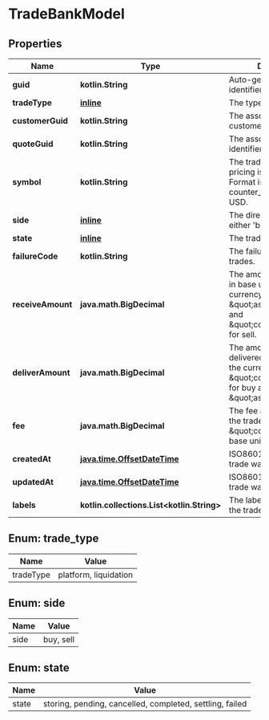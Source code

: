 
# TradeBankModel

## Properties
Name | Type | Description | Notes
------------ | ------------- | ------------- | -------------
**guid** | **kotlin.String** | Auto-generated unique identifier for the trade. |  [optional]
**tradeType** | [**inline**](#TradeType) | The type of trade. |  [optional]
**customerGuid** | **kotlin.String** | The associated customer&#39;s identifier. |  [optional]
**quoteGuid** | **kotlin.String** | The associated quote&#39;s identifier. |  [optional]
**symbol** | **kotlin.String** | The trade symbol the pricing is related to. Format is asset-counter_asset, e.g., BTC-USD. |  [optional]
**side** | [**inline**](#Side) | The direction of the quote: either &#39;buy&#39; or &#39;sell&#39;. |  [optional]
**state** | [**inline**](#State) | The trade&#39;s state |  [optional]
**failureCode** | **kotlin.String** | The failure code for failed trades. |  [optional]
**receiveAmount** | **java.math.BigDecimal** | The amount to be received in base units of the currency: currency is \&quot;asset\&quot; for buy and \&quot;counter_asset\&quot; for sell. |  [optional]
**deliverAmount** | **java.math.BigDecimal** | The amount to be delivered in base units of the currency: currency is \&quot;counter_asset\&quot; for buy and \&quot;asset\&quot; for sell. |  [optional]
**fee** | **java.math.BigDecimal** | The fee associated with the trade. Denominated in \&quot;counter_asset\&quot; base units |  [optional]
**createdAt** | [**java.time.OffsetDateTime**](java.time.OffsetDateTime.md) | ISO8601 datetime the trade was created at. |  [optional]
**updatedAt** | [**java.time.OffsetDateTime**](java.time.OffsetDateTime.md) | ISO8601 datetime the trade was last updated at. |  [optional]
**labels** | **kotlin.collections.List&lt;kotlin.String&gt;** | The labels associated with the trade. |  [optional]


<a name="TradeType"></a>
## Enum: trade_type
Name | Value
---- | -----
tradeType | platform, liquidation


<a name="Side"></a>
## Enum: side
Name | Value
---- | -----
side | buy, sell


<a name="State"></a>
## Enum: state
Name | Value
---- | -----
state | storing, pending, cancelled, completed, settling, failed



